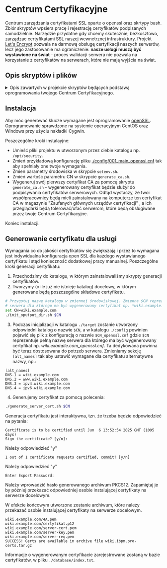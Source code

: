 # Centrum Certyfikacyjne

Centrum zarządzania certyfikatami SSL oparte o openssl oraz skrtypy bash.
Zbiór skryptów wpsiera pracę i rejestrację certyfikatów podpisanych samodzielnie. Narzędzie przydatne gdy chcemy skutecznie, bezkosztowo, zarządzac certyfikatami SSL naszej wewnetrznej infrastruktury. Projekt [Let's Encrypt](https://letsencrypt.org/) pozwala na darmową obsługę certyfikacji naszych serwerów, lecz jego zastosowanie ma ograniczenie: **nasze usługi muszą być wystawione na świat** - proces walidacji serwera nie pozwala na korzystanie z certyfikatów na serwerach, które nie mają wyjścia na świat.

## Opis skryptów i plików

<details><summary>Opis zawartych w projekcie skryptów będących podstawą oprogramowania twojego Centrum Certyfikacyjnego.</summary>
  <p>
    
  ### ./setenv.sh
Skrypt pozwalający na ogólną konfigurację twojego Centrum Certyfikacyjnego.

  ### ./generate_ca.sh
Skrypt generacji klucza oraz certyfikatu CA - certyfikatu, którym będą podpisywane wszystkie wystawiane przez ciebie certyfikaty. Ustaw swoją konfigurację w pliku [./config/001_main_openssl.cnf](/slawascichy/certificate_center/blob/main/config/001_main_openssl.cnf) tak aby spełniały one twoje wymagania aby certyfikat CA reprezentował twoją organizację. Przykład:
```
[ req_distinguished_name ]
emailAddress             = info@scisoftware.pl
countryName              = PL
stateOrProvinceName      = Pomorskie
localityName             = Bojano
0.organizationName       = Sci Software
0.organizationalUnitName = IT o/Bojano
commonName               = ${ENV::CN}
0.DC                     = scisoftware
1.DC                     = pl
```
  ### ./init_oputput_dir.sh
Skrypt pozwalający nam na zainicjalizowanie katalogu, w którym składowane będą certyfikaty danej usługi/serwera.
    
  ### ./generate_server_cert.sh
Skrypt do generacji certyfikatu serwera. Skrypt generuje certyfikat request'u, klucz prywatny oraz sam certyfikat w katalogu o nazwie `./target/<nazwa_hosta_uslugi>`.

  ### ./generate_server_cert_star.sh
Skrypt do generacji certyfikatu z tzw. "gwiazdką" dla danej domeny serwerów. Skrypt generuje certyfikat request'u, klucz prywatny oraz sam certyfikat w katalogu o nazwie `./target/<nazwa_domeny>`.

  ### ./generate_server_cert_by_req.sh
Skryp pozwalający na generację certyfikatu na podstawie dostarczonego pliku request'u.

  ### ./config/001_main_openssl.cnf
Plik konfiguracji openSSL. Są tam zawarte główne dane o nas, jako zaufanym urzędzie certyfikacji (CA)

  ### ./database/serial
Plik przechowujący kolejny numer wygenerowanego certyfikatu (sekwencja).

  ### ./database/index.txt
Lista wygenerowanych przez ciebie certyfikatów. Ewidencja wydanych poświadczeń.

  ### ./database/index.txt.attr
Parametry uzupełniania listy wygenerowanych certyfikatów.

  </p>
</details>

## Instalacja
    
Aby móc generować klucze wymagane jest oprogramowanie [openSSL](https://wiki.ibpm.pro/index.php/OpenSSL).
Oprogramowanie sprawdzone na systemie operacyjnym CentOS oraz Windows przy użyciu nakładki Cygwin.

Poszczególne kroki instalayjne:
- Umieść pliki projektu w utworzonym przez ciebie katalogu np. `/opt/security`.
- Zmień przykładową konfigurację pliku [./config/001_main_openssl.cnf](/slawascichy/certificate_center/blob/main/config/001_main_openssl.cnf) tak aby spełniały one twoje wymagania.
- Zmien parametry środowiska w skrypcie `setenv.sh`.
- Zmień wartość parametru CN w skrypcie `generate_ca.sh`.
- Wygeneruj swój pierwszy certyfikat CA za pomocą skryptu `generate_ca.sh` - wygenerowany certyfikat będzie służył do podpisywania certyfikatów serwerowych. Odtąd wystaczy, że twoi współpracownicy będą mieli zainstalowany na komputerze ten certyfikat CA w magazynie "Zaufanych głównych urzędów certyfikacji" , a ich przeglądarki będą tolerować/ufać serwerom, które będą obsługiwane przez twoje Centrum Certyfikacyjne.

Koniec instalacji.

## Generowanie certyfikatu dla usługi

Wymagania co do jakości certyfikatów się zwiększają i przez to wymagana jest indywidualna konfiguracja open SSL dla każdego wystawianego certyfikatu i stąd konieczność dodatkowej pracy manualnej. Poszczególne kroki generacji certyfikatu:
1. Przechodzimy do katalogu, w którym zainstalowaliśmy skrypty generacji certyfikatów.
2. Tworzymy (o ile już nie istnieje katalog) docelowy, w którym generowane będą poszczególne składowe certyfikatu.
```bash
# Przygotuj nazwę katalogu w zmiennej środowiskowej. Zmienna $CN reprezentuje pełną nazwę 
# serwera dla którego ma być wygenerowany certyfikat np. *wiki.example.com*
set CN=wiki.example.com
./init_oputput_dir.sh $CN
```
3. Podczas inicjalizacji w katalogu `./target` zostanie utworzony odpowiedni katalog o nazwie `$CN`, a w katalogu `./config` powinien pojawić się plik z konfiguracją o nazwie `$CN_openssl.cnf` gdzie `$CN` reprezentuje pełną nazwę serwera dla którego ma być wygenerowany certyfikat np. *wiki.example.com_openssl.cnf*. Ta dedykowana powinna być teraz dostosowana do potrzeb serwera. Zmieniamy sekcję `[alt_names]` tak aby ustawić wymagane dla certyfikatu alternatywne nazwy, np.:
```text
[alt_names]
DNS.1 = wiki.example.com
DNS.2 = www.wiki.example.com
DNS.3 = ipv4.wiki.example.com
DNS.4 = ipv6.wiki.example.com 
```
4. Generujemy certyfikat za pomocą polecenia:
```bash
./generate_server_cert.sh $CN    
```
Generacja certyfikatu jest interaktywna, tzn. że trzeba będzie odpowiedzieć na pytania:
```
Certificate is to be certified until Jun  6 13:52:54 2025 GMT (1095 days)
Sign the certificate? [y/n]:
```
Należy odpowiedzieć "y"
```
1 out of 1 certificate requests certified, commit? [y/n]
```
Należy odpowiedzieć "y"
```
Enter Export Password:
```
Należy wprowadzić hasło generowanego archiwum PKCS12. Zapamiętaj je by później przekazać odpowiedniej osobie instalującej certyfikaty na serwerze docelowym.

W efekcie końcowym utworzone zostanie archiwum, które należy przekazać osobie instalującej certyfikaty na serwerze docelowym.
```
wiki.example.com/4A.pem
wiki.example.com/certyfikat.p12
wiki.example.com/server-cert.pem
wiki.example.com/server-key.pem
wiki.example.com/server-req.pem
SUCCESS! Certs are available in archive file wiki.ibpm.pro-certs.tar.gz
```

Informacje o wygenerowanym certyfikacie zarejestrowane zostaną w bazie certyfikatów, w pliku `./database/index.txt`.


